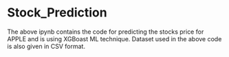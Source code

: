# Stock_Prediction
The above ipynb contains the code for predicting the stocks price for APPLE and is using XGBoast ML technique. Dataset used in the above code is also given in CSV format. 
